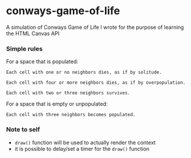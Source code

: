 # conways-game-of-life

A simulation of Conways Game of Life I wrote for the purpose of learning the HTML Canvas API

### Simple rules

For a space that is populated:

    Each cell with one or no neighbors dies, as if by solitude.

    Each cell with four or more neighbors dies, as if by overpopulation.

    Each cell with two or three neighbors survives.

For a space that is empty or unpopulated:

    Each cell with three neighbors becomes populated.

### Note to self

- `draw()` function will be used to actually render the context
- it is possible to delay/set a timer for the `draw()` function
